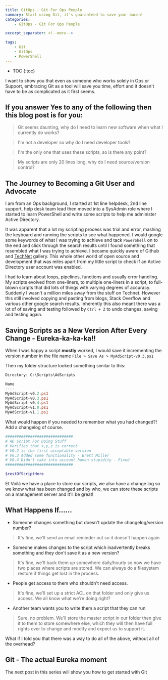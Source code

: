 ```yaml
---
title: GitOps - Git For Ops People
summary: Start using Git, it's guaranteed to save your bacon!
categories:
    - GitOps - Git For Ops People

excerpt_separator: <!--more-->

tags:
    - Git
    - GitOps
    - PowerShell
---
```


* TOC
{:toc}

I want to show you that even as someone who works solely in Ops or Support, embracing Git as a tool will save you time, effort and it doesn't have to be as complicated as it first seems.

## If you answer Yes to any of the following then this blog post is for you:
> Git seems daunting, why do I need to learn new software when what I currently do works?

> I'm not a developer so why do I need developer tools?

> I'm the only one that uses these scripts, so is there any point?

> My scripts are only 20 lines long, why do I need source/version control?

## The Journey to Becoming a Git User and Advocate

I am from an Ops background, I started at 1st line helpdesk, 2nd line support, help desk team lead then moved into a SysAdmin role where I started to learn PowerShell and write some scripts to help me administer Active Directory.

It was apparent that a lot my scripting process was trial and error, mashing the keyboard and running the scripts to see what happened. I would google some keywords of what I was trying to achieve and tack `PowerShell` on to the end and click through the search results until I found something that resembled what I was trying to achieve. I became quickly aware of Github and [TechNet](https://gallery.technet.microsoft.com) gallery. This whole other world of open source and development that was miles apart from my little script to check if an Active Directory user account was enabled.

I had to learn about loops, pipelines, functions and usually error handling. My scripts evolved from one-liners, to multiple one-liners in a script, to full-blown scripts that did lots of things with varying degrees of accuracy. Suddenly I wasn't a million miles away from the stuff on Technet. However this still involved copying and pasting from blogs, Stack Overflow and various other google search results. Inherently this also meant there was a lot of of saving and testing followed by `Ctrl + Z` to undo changes, saving and testing again.

## Saving Scripts as a New Version After Every Change - Eureka-ka-ka-ka!!

When I was happy a script **mostly** worked, I would save it incrementing the version number in the file name `File > Save As > MyAdScript-v0.3.ps1`

<!--more-->

Then my folder structure looked something similar to this:

```powershell
Directory: C:\Scripts\AdScripts

Name
----
MyAdScript-v0.2.ps1 
MyAdScript-v0.3.ps1
MyAdScript-v0.4.ps1
MyAdScript-v1.0.ps1
MyAdScript-v1.1.ps1
```
What would happen if you needed to remember what you had changed?! Add a changelog of course.

```powershell
##############################
# AD Script For Doing Stuff
# Verifies that x,y,z is correct
# V0.2 is the first acceptable version
# V0.3 Added some functionality - Brett Miller
# V0.4 Didn't take into account human stupidity - Fixed
##############################

$restOfScriptHere
```
Et Voilà we have a place to store our scripts, we also have a change log so we know what has been changed and by who, we can store these scripts on a management server and it'll be great!

## What Happens If......
* Someone changes something but doesn't update the changelog/version number?
> It's fine, we'll send an email reminder out so it doesn't happen again

* Someone makes changes to the script which inadvertently breaks something and they don't save it as a new version?
> It's fine, we'll back them up somewhere daily/hourly so now we have two places where scripts are stored.
> We can always do a filesystem restore if things get lost in the process.

* People get access to them who shouldn't need access.
> It's fine, we'll set up a strict ACL on that folder and only give us access.
> We all know what we're doing right?

* Another team wants you to write them a script that they can run
> Sure, no problem. We'll store the master script in our folder then give it to them to store somewhere else, which they will then have full rights over to change and modify and expect us to support it.

What if I told you that there was a way to do all of the above, without all of the overhead?

## Git - The actual Eureka moment
The next post in this series will show you how to get started with Git
